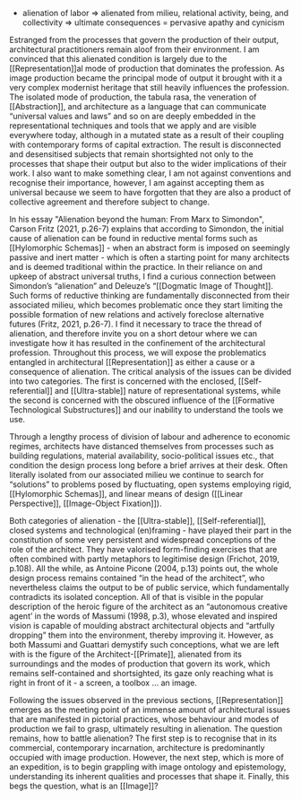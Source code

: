 - alienation of labor => alienated from milieu, relational activity, being, and collectivity => ultimate consequences = pervasive apathy and cynicism

Estranged from the processes that govern the production of their output, architectural practitioners remain aloof from their environment. I am convinced that this alienated condition is largely due to the [[Representation]]al mode of production that dominates the profession. As image production became the principal mode of output it brought with it a very complex modernist heritage that still heavily influences the profession. The isolated mode of production, the tabula rasa, the veneration of [[Abstraction]], and architecture as a language that can communicate “universal values and laws” and so on are deeply embedded in the representational techniques and tools that we apply and are visible everywhere today, although in a mutated state as a result of their coupling with contemporary forms of capital extraction. The result is disconnected and desensitised subjects that remain shortsighted not only to the processes that shape their output but also to the wider implications of their work. I also want to make something clear, I am not against conventions and recognise their importance, however, I am against accepting them as universal because we seem to have forgotten that they are also a product of collective agreement and therefore subject to change.

In his essay "Alienation beyond the human: From Marx to Simondon", Carson Fritz (2021, p.26-7) explains that according to Simondon, the initial cause of alienation can be found in reductive mental forms such as [[Hylomorphic Schemas]] - when an abstract form is imposed on seemingly passive and inert matter - which is often a starting point for many architects and is deemed traditional within the practice. In their reliance on and upkeep of abstract universal truths, I find a curious connection between Simondon’s “alienation” and Deleuze’s “[[Dogmatic Image of Thought]]. Such forms of reductive thinking are fundamentally disconnected from their associated milieu, which becomes problematic once they start limiting the possible formation of new relations and actively foreclose alternative futures (Fritz, 2021, p.26-7). I find it necessary to trace the thread of alienation, and therefore invite you on a short detour where we can investigate how it has resulted in the confinement of the architectural profession. Throughout this process, we will expose the problematics entangled in architectural [[Representation]] as either a cause or a consequence of alienation. The critical analysis of the issues can be divided into two categories. The first is concerned with the enclosed, [[Self-referential]] and [[Ultra-stable]] nature of representational systems, while the second is concerned with the obscured influence of the [[Formative Technological Substructures]] and our inability to understand the tools we use.

Through a lengthy process of division of labour and adherence to economic regimes, architects have distanced themselves from processes such as building regulations, material availability, socio-political issues etc., that condition the design process long before a brief arrives at their desk. Often literally isolated from our associated milieu we continue to search for “solutions” to problems posed by fluctuating, open systems employing rigid, [[Hylomorphic Schemas]], and linear means of design ([[Linear Perspective]], [[Image-Object Fixation]]). 

Both categories of alienation - the [[Ultra-stable]], [[Self-referential]], closed systems and technological (en)framing - have played their part in the constitution of some very persistent and widespread conceptions of the role of the architect. They have valorised form-finding exercises that are often combined with partly metaphors to legitimise design (Frichot, 2019, p.108). All the while, as Antoine Picone (2004, p.13) points out, the whole design process remains contained “in the head of the architect”, who nevertheless claims the output to be of public service, which fundamentally contradicts its isolated conception. All of that is visible in the popular description of the heroic figure of the architect as an “autonomous creative agent’ in the words of Massumi (1998, p.3), whose elevated and inspired vision is capable of moulding abstract architectural objects and “artfully dropping” them into the environment, thereby improving it. However, as both Massumi and Guattari demystify such conceptions, what we are left with is the figure of the Architect-[[Primate]], alienated from its surroundings and the modes of production that govern its work, which remains self-contained and shortsighted, its gaze only reaching what is right in front of it - a screen, a toolbox … an image.

Following the issues observed in the previous sections, [[Representation]] emerges as the meeting point of an immense amount of architectural issues that are manifested in pictorial practices, whose behaviour and modes of production we fail to grasp, ultimately resulting in alienation. The question remains, how to battle alienation? The first step is to recognise that in its commercial, contemporary incarnation, architecture is predominantly occupied with image production. However, the next step, which is more of an expedition, is to begin grappling with image ontology and epistemology, understanding its inherent qualities and processes that shape it. Finally, this begs the question, what is an [[Image]]?

